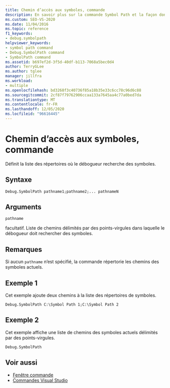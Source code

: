 ```yaml
---
title: Chemin d’accès aux symboles, commande
description: En savoir plus sur la commande Symbol Path et la façon dont elle définit la liste des répertoires pour que le débogueur recherche des symboles.
ms.custom: SEO-VS-2020
ms.date: 11/04/2016
ms.topic: reference
f1_keywords:
- debug.symbolpath
helpviewer_keywords:
- symbol path command
- Debug.SymbolPath command
- SymbolPath command
ms.assetid: b697ef2d-3f5d-40df-b113-7068a5bec0d4
author: TerryGLee
ms.author: tglee
manager: jillfra
ms.workload:
- multiple
ms.openlocfilehash: bd3268f3c40736f85a18b35e33c6cc78c96d6c88
ms.sourcegitcommit: 2cf87f79762906ccaa133a7645aa4c77a0bed7da
ms.translationtype: MT
ms.contentlocale: fr-FR
ms.lasthandoff: 12/05/2020
ms.locfileid: "96616445"
---
```

# <a name="symbol-path-command"></a>Chemin d’accès aux symboles, commande
Définit la liste des répertoires où le débogueur recherche des symboles.

## <a name="syntax"></a>Syntaxe

```
Debug.SymbolPath pathname1;pathname2;... pathnameN
```

## <a name="arguments"></a>Arguments
`pathname`

facultatif. Liste de chemins délimités par des points-virgules dans laquelle le débogueur doit rechercher des symboles.

## <a name="remarks"></a>Remarques
Si aucun `pathname` n’est spécifié, la commande répertorie les chemins des symboles actuels.

## <a name="example-1"></a>Exemple 1
Cet exemple ajoute deux chemins à la liste des répertoires de symboles.

```
Debug.SymbolPath C:\Symbol Path 1;C:\Symbol Path 2
```

## <a name="example-2"></a>Exemple 2
Cet exemple affiche une liste de chemins des symboles actuels délimités par des points-virgules.

```
Debug.SymbolPath
```

## <a name="see-also"></a>Voir aussi

- [Fenêtre commande](../../ide/reference/command-window.md)
- [Commandes Visual Studio](../../ide/reference/visual-studio-commands.md)
